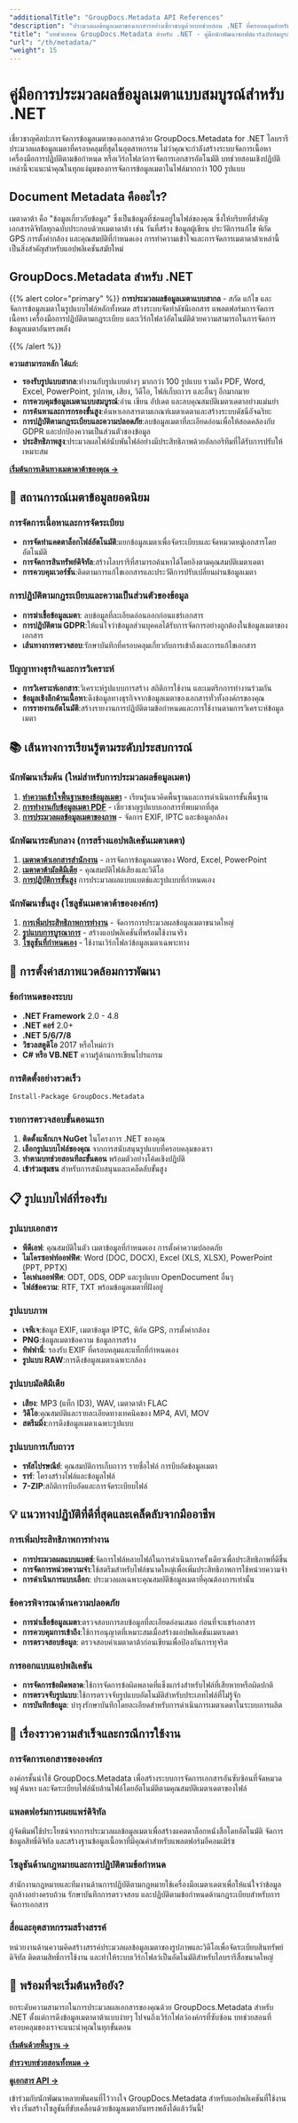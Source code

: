```yaml
---
"additionalTitle": "GroupDocs.Metadata API References"
"description": "ประมวลผลข้อมูลเมตาของเอกสารอย่างเชี่ยวชาญด้วยบทช่วยสอน .NET ที่ครอบคลุมสำหรับ GroupDocs.Metadata แยก แก้ไข และจัดการข้อมูลเมตาในรูปแบบไฟล์มากกว่า 100 รูปแบบ พร้อมตัวอย่างทีละขั้นตอน"
"title": "บทช่วยสอน GroupDocs.Metadata สำหรับ .NET - คู่มือนักพัฒนาซอฟต์แวร์ฉบับสมบูรณ์"
"url": "/th/metadata/"
"weight": 15
---
```


# คู่มือการประมวลผลข้อมูลเมตาแบบสมบูรณ์สำหรับ .NET

เชี่ยวชาญศิลปะการจัดการข้อมูลเมตาของเอกสารด้วย GroupDocs.Metadata for .NET ไลบรารีประมวลผลข้อมูลเมตาที่ครอบคลุมที่สุดในอุตสาหกรรม ไม่ว่าคุณจะกำลังสร้างระบบจัดการเนื้อหา เครื่องมือการปฏิบัติตามข้อกำหนด หรือเวิร์กโฟลว์การจัดการเอกสารอัตโนมัติ บทช่วยสอนเชิงปฏิบัติเหล่านี้จะแนะนำคุณในทุกแง่มุมของการจัดการข้อมูลเมตาในไฟล์มากกว่า 100 รูปแบบ

## Document Metadata คืออะไร?

เมตาดาต้า คือ "ข้อมูลเกี่ยวกับข้อมูล" ซึ่งเป็นข้อมูลที่ซ่อนอยู่ในไฟล์ของคุณ ซึ่งให้บริบทที่สำคัญ เอกสารดิจิทัลทุกฉบับประกอบด้วยเมตาดาต้า เช่น วันที่สร้าง ข้อมูลผู้เขียน ประวัติการแก้ไข พิกัด GPS การตั้งค่ากล้อง และคุณสมบัติที่กำหนดเอง การทำความเข้าใจและการจัดการเมตาดาต้าเหล่านี้เป็นสิ่งสำคัญสำหรับแอปพลิเคชันสมัยใหม่

## GroupDocs.Metadata สำหรับ .NET

{{% alert color="primary" %}}
**การประมวลผลข้อมูลเมตาแบบสากล** - สกัด แก้ไข และจัดการข้อมูลเมตาในรูปแบบไฟล์หลักทั้งหมด สร้างระบบจัดทำดัชนีเอกสาร แพลตฟอร์มการจัดการเนื้อหา เครื่องมือการปฏิบัติตามกฎระเบียบ และเวิร์กโฟลว์อัตโนมัติด้วยความสามารถในการจัดการข้อมูลเมตาอันทรงพลัง

{{% /alert %}}

**ความสามารถหลัก ได้แก่:**
- **รองรับรูปแบบสากล**:ทำงานกับรูปแบบต่างๆ มากกว่า 100 รูปแบบ รวมถึง PDF, Word, Excel, PowerPoint, รูปภาพ, เสียง, วิดีโอ, ไฟล์เก็บถาวร และอื่นๆ อีกมากมาย
- **การควบคุมข้อมูลเมตาแบบสมบูรณ์**:อ่าน เขียน อัปเดต และลบคุณสมบัติเมตาเดตาอย่างแม่นยำ
- **การค้นหาและการกรองขั้นสูง**:ค้นหาเอกสารตามเกณฑ์เมตาเดตาและสร้างระบบดัชนีอัจฉริยะ
- **การปฏิบัติตามกฎระเบียบและความปลอดภัย**:ลบข้อมูลเมตาที่ละเอียดอ่อนเพื่อให้สอดคล้องกับ GDPR และปกป้องความเป็นส่วนตัวของข้อมูล
- **ประสิทธิภาพสูง**:ประมวลผลไฟล์นับพันไฟล์อย่างมีประสิทธิภาพด้วยอัลกอริทึมที่ได้รับการปรับให้เหมาะสม

**[เริ่มต้นการเดินทางเมตาดาต้าของคุณ →](./net/)**


## 🎯 สถานการณ์เมตาข้อมูลยอดนิยม

### **การจัดการเนื้อหาและการจัดระเบียบ**
- **การจัดทำแคตตาล็อกไฟล์อัตโนมัติ**:แยกข้อมูลเมตาเพื่อจัดระเบียบและจัดหมวดหมู่เอกสารโดยอัตโนมัติ
- **การจัดการสินทรัพย์ดิจิทัล**:สร้างไลบรารีที่สามารถค้นหาได้โดยอิงตามคุณสมบัติเมตาเดตา
- **การควบคุมเวอร์ชัน**:ติดตามการแก้ไขเอกสารและประวัติการปรับเปลี่ยนผ่านข้อมูลเมตา

### **การปฏิบัติตามกฎระเบียบและความเป็นส่วนตัวของข้อมูล**
- **การฆ่าเชื้อข้อมูลเมตา**: ลบข้อมูลที่ละเอียดอ่อนออกก่อนแชร์เอกสาร
- **การปฏิบัติตาม GDPR**:ให้แน่ใจว่าข้อมูลส่วนบุคคลได้รับการจัดการอย่างถูกต้องในข้อมูลเมตาของเอกสาร
- **เส้นทางการตรวจสอบ**:รักษาบันทึกที่ครอบคลุมเกี่ยวกับการเข้าถึงและการแก้ไขเอกสาร

### **ปัญญาทางธุรกิจและการวิเคราะห์**
- **การวิเคราะห์เอกสาร**:วิเคราะห์รูปแบบการสร้าง สถิติการใช้งาน และเมตริกการทำงานร่วมกัน
- **ข้อมูลเชิงลึกด้านเนื้อหา**:ดึงข้อมูลทางธุรกิจจากข้อมูลเมตาของเอกสารทั่วทั้งองค์กรของคุณ
- **การรายงานอัตโนมัติ**:สร้างรายงานการปฏิบัติตามข้อกำหนดและการใช้งานตามการวิเคราะห์ข้อมูลเมตา


## 📚 เส้นทางการเรียนรู้ตามระดับประสบการณ์

### **นักพัฒนาเริ่มต้น** (ใหม่สำหรับการประมวลผลข้อมูลเมตา)
1. **[ทำความเข้าใจพื้นฐานของข้อมูลเมตา](./net/load-metadata/)** - เรียนรู้แนวคิดพื้นฐานและการดำเนินการขั้นพื้นฐาน
2. **[การทำงานกับข้อมูลเมตา PDF](./net/pdf-metadata-management/)** - เชี่ยวชาญรูปแบบเอกสารที่พบมากที่สุด
3. **[การประมวลผลข้อมูลเมตาของภาพ](./net/image-metadata-processing/)** - จัดการ EXIF, IPTC และข้อมูลกล้อง

### **นักพัฒนาระดับกลาง** (การสร้างแอปพลิเคชันเมตาเดตา)
1. **[เมตาดาต้าเอกสารสำนักงาน](./net/office-document-metadata/)** - การจัดการข้อมูลเมตาของ Word, Excel, PowerPoint
2. **[เมตาดาต้ามัลติมีเดีย](./net/audio-video-metadata/)** - คุณสมบัติไฟล์เสียงและวิดีโอ
3. **[การปฏิบัติการขั้นสูง](./net/advanced-operations/)** การประมวลผลแบบแบตช์และรูปแบบที่กำหนดเอง

### **นักพัฒนาขั้นสูง** (โซลูชันเมตาดาต้าขององค์กร)
1. **[การเพิ่มประสิทธิภาพการทำงาน](./net/advanced-operations/)** - จัดการการประมวลผลข้อมูลเมตาขนาดใหญ่
2. **[รูปแบบการบูรณาการ](./net/integration-examples/)** - สร้างแอปพลิเคชันที่พร้อมใช้งานจริง
3. **[โซลูชันที่กำหนดเอง](./net/integration-examples/)** - ใช้งานเวิร์กโฟลว์ข้อมูลเมตาเฉพาะทาง


## 🔧 การตั้งค่าสภาพแวดล้อมการพัฒนา

### **ข้อกำหนดของระบบ**
- **.NET Framework** 2.0 - 4.8
- **.NET คอร์** 2.0+  
- **.NET 5/6/7/8**
- **วิชวลสตูดิโอ** 2017 หรือใหม่กว่า
- **C# หรือ VB.NET** ความรู้ด้านการเขียนโปรแกรม

### **การติดตั้งอย่างรวดเร็ว**
```bash
Install-Package GroupDocs.Metadata
```

### **รายการตรวจสอบขั้นตอนแรก**
1. **ติดตั้งแพ็กเกจ NuGet** ในโครงการ .NET ของคุณ
2. **เลือกรูปแบบไฟล์ของคุณ** จากการสนับสนุนรูปแบบที่ครอบคลุมของเรา
3. **ทำตามบทช่วยสอนทีละขั้นตอน** พร้อมตัวอย่างโค้ดเชิงปฏิบัติ
4. **เข้าร่วมชุมชน** สำหรับการสนับสนุนและเคล็ดลับขั้นสูง


## 📋 รูปแบบไฟล์ที่รองรับ

### **รูปแบบเอกสาร**
- **พีดีเอฟ**: คุณสมบัติในตัว เมตาข้อมูลที่กำหนดเอง การตั้งค่าความปลอดภัย
- **ไมโครซอฟท์ออฟฟิศ**: Word (DOC, DOCX), Excel (XLS, XLSX), PowerPoint (PPT, PPTX)
- **โอเพ่นออฟฟิศ**: ODT, ODS, ODP และรูปแบบ OpenDocument อื่นๆ
- **ไฟล์ข้อความ**: RTF, TXT พร้อมข้อมูลเมตาที่ฝังอยู่

### **รูปแบบภาพ**
- **เจพีเจ**:ข้อมูล EXIF, เมตาข้อมูล IPTC, พิกัด GPS, การตั้งค่ากล้อง
- **PNG**:ข้อมูลเมตาข้อความ ข้อมูลการสร้าง
- **ทิฟฟานี่**: รองรับ EXIF ที่ครอบคลุมและแท็กที่กำหนดเอง
- **รูปแบบ RAW**:การดึงข้อมูลเมตาเฉพาะกล้อง

### **รูปแบบมัลติมีเดีย**
- **เสียง**: MP3 (แท็ก ID3), WAV, เมตาดาต้า FLAC
- **วิดีโอ**:คุณสมบัติและรายละเอียดทางเทคนิคของ MP4, AVI, MOV
- **สตรีมมิ่ง**:การดึงข้อมูลเมตาเฉพาะรูปแบบ

### **รูปแบบการเก็บถาวร**
- **รหัสไปรษณีย์**: คุณสมบัติการเก็บถาวร รายชื่อไฟล์ การบีบอัดข้อมูลเมตา
- **ราร์**: โครงสร้างไฟล์และข้อมูลไฟล์
- **7-ZIP**:สถิติการบีบอัดและการจัดระเบียบไฟล์


## 💡 แนวทางปฏิบัติที่ดีที่สุดและเคล็ดลับจากมืออาชีพ

### **การเพิ่มประสิทธิภาพการทำงาน**
- **การประมวลผลแบบแบตช์**:จัดการไฟล์หลายไฟล์ในการดำเนินการครั้งเดียวเพื่อประสิทธิภาพที่ดีขึ้น
- **การจัดการหน่วยความจำ**:ใช้สตรีมสำหรับไฟล์ขนาดใหญ่เพื่อเพิ่มประสิทธิภาพการใช้หน่วยความจำ
- **การดำเนินการแบบเลือก**: ประมวลผลเฉพาะคุณสมบัติข้อมูลเมตาที่คุณต้องการเท่านั้น

### **ข้อควรพิจารณาด้านความปลอดภัย**
- **การฆ่าเชื้อข้อมูลเมตา**:ตรวจสอบการลบข้อมูลที่ละเอียดอ่อนเสมอ ก่อนที่จะแชร์เอกสาร
- **การควบคุมการเข้าถึง**:ใช้การอนุญาตที่เหมาะสมเมื่อสร้างแอปพลิเคชันเมตาเดตา
- **การตรวจสอบข้อมูล**: ตรวจสอบค่าเมตาดาต้าก่อนเขียนเพื่อป้องกันการทุจริต

### **การออกแบบแอปพลิเคชัน**
- **การจัดการข้อผิดพลาด**:ใช้การจัดการข้อผิดพลาดที่แข็งแกร่งสำหรับไฟล์ที่เสียหายหรือผิดปกติ
- **การตรวจจับรูปแบบ**:ใช้การตรวจจับรูปแบบอัตโนมัติสำหรับประเภทไฟล์ที่ไม่รู้จัก
- **การบันทึกข้อมูล**: บำรุงรักษาบันทึกโดยละเอียดสำหรับการดำเนินการเมตาเดตาในระบบการผลิต


## 🌟 เรื่องราวความสำเร็จและกรณีการใช้งาน

### **การจัดการเอกสารขององค์กร**
องค์กรชั้นนำใช้ GroupDocs.Metadata เพื่อสร้างระบบการจัดการเอกสารอันซับซ้อนที่จัดหมวดหมู่ ค้นหา และจัดระเบียบไฟล์นับล้านไฟล์โดยอัตโนมัติตามคุณสมบัติเมตาเดตาของไฟล์

### **แพลตฟอร์มการเผยแพร่ดิจิทัล**
ผู้จัดพิมพ์ใช้ประโยชน์จากการประมวลผลข้อมูลเมตาเพื่อสร้างแคตตาล็อกหนังสือโดยอัตโนมัติ จัดการข้อมูลสิทธิ์ดิจิทัล และสร้างฐานข้อมูลเนื้อหาที่มีคุณค่าสำหรับแพลตฟอร์มอีคอมเมิร์ซ

### **โซลูชันด้านกฎหมายและการปฏิบัติตามข้อกำหนด**
สำนักงานกฎหมายและทีมงานด้านการปฏิบัติตามกฎหมายใช้เครื่องมือเมตาเดตาเพื่อให้แน่ใจว่าข้อมูลถูกล้างอย่างครบถ้วน รักษาบันทึกการตรวจสอบ และปฏิบัติตามข้อกำหนดด้านกฎระเบียบสำหรับการจัดการเอกสาร

### **สื่อและอุตสาหกรรมสร้างสรรค์**
หน่วยงานด้านความคิดสร้างสรรค์ประมวลผลข้อมูลเมตาของรูปภาพและวิดีโอเพื่อจัดระเบียบสินทรัพย์ดิจิทัล ติดตามสิทธิ์การใช้งาน และทำให้ระบบเวิร์กโฟลว์เป็นอัตโนมัติสำหรับไลบรารีสื่อขนาดใหญ่


## 🚀 พร้อมที่จะเริ่มต้นหรือยัง?

ยกระดับความสามารถในการประมวลผลเอกสารของคุณด้วย GroupDocs.Metadata สำหรับ .NET ตั้งแต่การดึงข้อมูลเมตาดาต้าแบบง่ายๆ ไปจนถึงเวิร์กโฟลว์องค์กรที่ซับซ้อน บทช่วยสอนที่ครอบคลุมของเราจะแนะนำคุณในทุกขั้นตอน

**[เริ่มต้นด้วยพื้นฐาน →](./net/load-metadata/)**

**[สำรวจบทช่วยสอนทั้งหมด →](./net/)**

**[ดูเอกสาร API →](https://reference.groupdocs.com/metadata/net/)**

เข้าร่วมกับนักพัฒนาหลายพันคนที่ไว้วางใจ GroupDocs.Metadata สำหรับแอปพลิเคชันที่ใช้งานจริง เริ่มสร้างโซลูชันที่ขับเคลื่อนด้วยข้อมูลเมตาอันทรงพลังได้แล้ววันนี้!